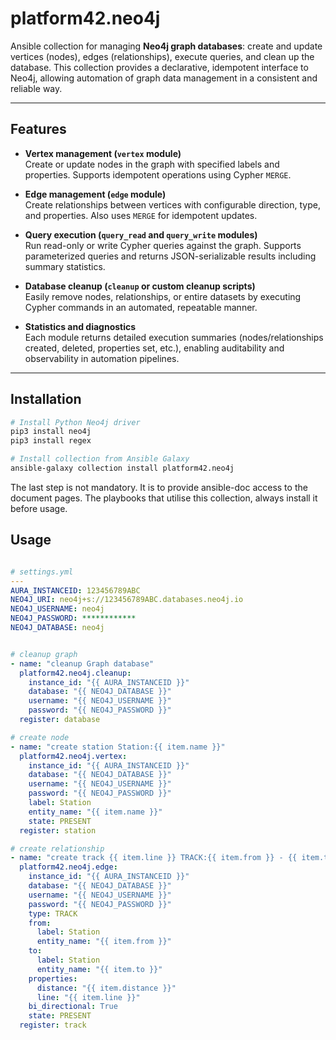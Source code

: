 # platform42.neo4j

Ansible collection for managing **Neo4j graph databases**: create and update vertices (nodes), edges (relationships), execute queries, and clean up the database. This collection provides a declarative, idempotent interface to Neo4j, allowing automation of graph data management in a consistent and reliable way.

---

## Features

- **Vertex management (`vertex` module)**  
  Create or update nodes in the graph with specified labels and properties. Supports idempotent operations using Cypher `MERGE`.

- **Edge management (`edge` module)**  
  Create relationships between vertices with configurable direction, type, and properties. Also uses `MERGE` for idempotent updates.

- **Query execution (`query_read` and `query_write` modules)**  
  Run read-only or write Cypher queries against the graph. Supports parameterized queries and returns JSON-serializable results including summary statistics.

- **Database cleanup (`cleanup` or custom cleanup scripts)**  
  Easily remove nodes, relationships, or entire datasets by executing Cypher commands in an automated, repeatable manner.

- **Statistics and diagnostics**  
  Each module returns detailed execution summaries (nodes/relationships created, deleted, properties set, etc.), enabling auditability and observability in automation pipelines.

---

## Installation

```bash
# Install Python Neo4j driver
pip3 install neo4j
pip3 install regex

# Install collection from Ansible Galaxy
ansible-galaxy collection install platform42.neo4j
```

The last step is not mandatory. 
It is to provide ansible-doc access to the document pages.
The playbooks that utilise this collection, always install it before usage.


## Usage
```yaml

# settings.yml
---
AURA_INSTANCEID: 123456789ABC
NEO4J_URI: neo4j+s://123456789ABC.databases.neo4j.io
NEO4J_USERNAME: neo4j
NEO4J_PASSWORD: ************
NEO4J_DATABASE: neo4j


# cleanup graph
- name: "cleanup Graph database"
  platform42.neo4j.cleanup:
    instance_id: "{{ AURA_INSTANCEID }}"
    database: "{{ NEO4J_DATABASE }}"
    username: "{{ NEO4J_USERNAME }}"
    password: "{{ NEO4J_PASSWORD }}"
  register: database

# create node
- name: "create station Station:{{ item.name }}"
  platform42.neo4j.vertex:
    instance_id: "{{ AURA_INSTANCEID }}"
    database: "{{ NEO4J_DATABASE }}"
    username: "{{ NEO4J_USERNAME }}"
    password: "{{ NEO4J_PASSWORD }}"
    label: Station
    entity_name: "{{ item.name }}"
    state: PRESENT
  register: station

# create relationship
- name: "create track {{ item.line }} TRACK:{{ item.from }} - {{ item.to }}"
  platform42.neo4j.edge:
    instance_id: "{{ AURA_INSTANCEID }}"
    database: "{{ NEO4J_DATABASE }}"
    username: "{{ NEO4J_USERNAME }}"
    password: "{{ NEO4J_PASSWORD }}"
    type: TRACK
    from:
      label: Station
      entity_name: "{{ item.from }}"
    to:
      label: Station
      entity_name: "{{ item.to }}"
    properties:
      distance: "{{ item.distance }}"
      line: "{{ item.line }}"
    bi_directional: True
    state: PRESENT
  register: track
```